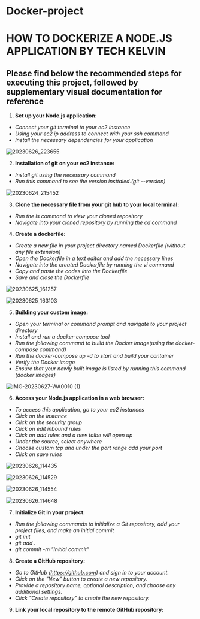 # Docker-project
# HOW TO DOCKERIZE A NODE.JS APPLICATION BY TECH KELVIN #
## Please find below the recommended steps for executing this project, followed by supplementary visual documentation for reference ##

1. **Set up your Node.js application:**
+ *Connect your git terminal to your ec2 instance*
+ *Using your ec2 ip address to connect with your ssh command*
+ *Install the necessary dependencies for your application*
  
![20230626_223655](https://github.com/kelvind627/Docker-project/assets/136044631/386eb414-8ab1-494b-99a8-6c66dad25eb8)

2. **Installation of git on your ec2 instance:**
+ *Install git using the necessary command*
+ *Run this command to see the version insttaled.(git --version)*

![20230624_215452](https://github.com/kelvind627/Docker-project/assets/136044631/b021e147-a4e8-4c3b-bd82-dd0f400a7ce5)

3. **Clone the necessary file from your git hub to your local terminal:**
+ *Run the ls command to view your cloned repository*
+ *Navigate into your cloned repository by running the cd command*

4. **Create a dockerfile:**
+ *Create a new file in your project directory named Dockerfile (without any file extension)*
+ *Open the Dockerfile in a text editor and add the necessary lines*
+ *Navigate into the created Dockerfile by running the vi command*
+ *Copy and paste the codes into the Dockerfile*
+ *Save and close the Dockerfile*

![20230625_161257](https://github.com/kelvind627/Docker-project/assets/136044631/edc8b21d-92f9-465e-afb6-7d073c09cea1)

![20230625_163103](https://github.com/kelvind627/Docker-project/assets/136044631/07eec036-b1dd-45f0-8b9b-7521691373b9)

5. **Building your custom image:**
+ *Open your terminal or command prompt and navigate to your project directory*
+ *Install and run a docker-compose tool*
+ *Run the following command to build the Docker image(using the docker-compose command)*
+ *Run the docker-compose up -d to start and build your container*
+ *Verify the Docker image*
+ *Ensure that your newly built image is listed by running this command (docker images)*

![IMG-20230627-WA0010 (1)](https://github.com/kelvind627/Docker-project/assets/136044631/fbb6f138-cee8-4152-9814-55996b899074)

6. **Access your Node.js application in a web browser:**
+ *To access this application, go to your ec2 instances*
+ *Click on the instance*
+ *Click on the security group*
+ *Click on edit inbound rules*
+ *Click on add rules and a new talbe will open up*
+ *Under the source, select anywhere*
+ *Choose custom tcp and under the port range add your port*
+ *Click on save rules*

![20230626_114435](https://github.com/kelvind627/Docker-project/assets/136044631/43ee4d31-1e6a-4972-9193-7b6f8d48d476)

![20230626_114529](https://github.com/kelvind627/Docker-project/assets/136044631/f606dcdc-9381-494a-9fe0-34fbeebe029e)

![20230626_114554](https://github.com/kelvind627/Docker-project/assets/136044631/c2abc2c7-e722-4403-8d61-2fea3239ca14)

![20230626_114648](https://github.com/kelvind627/Docker-project/assets/136044631/ecd26bb2-2414-4c63-8539-fbf92d9ec14c)

7. **Initialize Git in your project:**
+ *Run the following commands to initialize a Git repository, add your project files, and make an initial commit*
+ *git init*
+ *git add .*
+ *git commit -m "Initial commit"*

8. **Create a GitHub repository:**
+ *Go to GitHub (https://github.com) and sign in to your account.*
+ *Click on the "New" button to create a new repository.*
+ *Provide a repository name, optional description, and choose any additional settings.*
+ *Click "Create repository" to create the new repository.*

9. **Link your local repository to the remote GitHub repository:**

